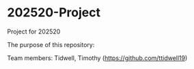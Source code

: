 # 202520-Project
Project for 202520

The purpose of this repository:

Team members: Tidwell, Timothy (<https://github.com/ttidwell19>)
